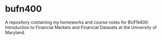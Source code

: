 # bufn400
A repository containing my homeworks and course notes for BUFN400: Introduction to Financial Markets and Financial Datasets at the University of Maryland.
